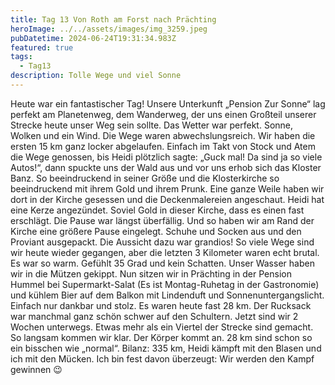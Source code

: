 ```yaml
---
title: Tag 13 Von Roth am Forst nach Prächting
heroImage: ../../assets/images/img_3259.jpeg
pubDatetime: 2024-06-24T19:31:34.983Z
featured: true
tags:
  - Tag13
description: Tolle Wege und viel Sonne
---
```

Heute war ein fantastischer Tag! Unsere Unterkunft „Pension Zur Sonne“ lag perfekt am Planetenweg, dem Wanderweg, der uns einen Großteil unserer Strecke  heute unser Weg sein sollte. Das Wetter war perfekt. Sonne, Wolken und ein Wind. Die Wege waren abwechslungsreich. Wir haben die ersten 15 km ganz locker abgelaufen. Einfach im Takt von Stock und Atem die Wege genossen, bis Heidi plötzlich sagte: „Guck mal! Da sind ja so viele Autos!“,  dann spuckte uns der Wald aus und vor uns erhob sich das Kloster Banz. So beeindruckend in seiner Größe und die Klosterkirche so beeindruckend mit ihrem Gold und ihrem Prunk. Eine ganze Weile haben wir dort in der Kirche gesessen und die Deckenmalereien angeschaut. Heidi hat eine Kerze angezündet. Soviel Gold in dieser Kirche, dass es einen fast erschlägt. Die Pause war längst überfällig. Und so haben wir am Rand der Kirche eine größere Pause eingelegt. Schuhe und Socken aus und den Proviant ausgepackt. Die Aussicht dazu war grandios! So viele Wege sind wir heute wieder gegangen, aber die letzten 3 Kilometer waren echt brutal. Es war so warm. Gefühlt 35 Grad und kein Schatten. Unser Wasser haben wir in die Mützen gekippt. Nun sitzen wir in Prächting in der Pension Hummel bei Supermarkt-Salat (Es ist Montag-Ruhetag in der Gastronomie) und kühlem Bier auf dem Balkon mit Lindenduft und Sonnenuntergangslicht. Einfach nur dankbar und stolz. Es waren heute fast 28 km. Der Rucksack war manchmal ganz schön schwer auf den Schultern. Jetzt sind wir 2 Wochen unterwegs. Etwas mehr als ein Viertel der Strecke sind gemacht. So langsam kommen wir klar. Der Körper kommt an. 28 km sind schon so ein bisschen wie „normal“. Bilanz: 335 km, Heidi kämpft mit den Blasen und ich mit den Mücken. Ich bin fest davon überzeugt: Wir werden den Kampf gewinnen 😉